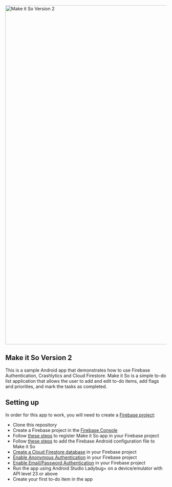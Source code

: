 <img width="1062" alt="Make it So Version 2" src="https://github.com/user-attachments/assets/57b9cdef-3fa7-4620-a33e-32db9c704ff4" />

## Make it So Version 2

This is a sample Android app that demonstrates how to use Firebase Authentication, Crashlytics and Cloud Firestore. Make it So is a simple to-do list application that allows the user to add and edit to-do items, add flags and priorities, and mark the tasks as completed.

## Setting up

In order for this app to work, you will need to create a [Firebase project](https://firebase.google.com/):

* Clone this repository
* Create a Firebase project in the [Firebase Console](https://console.firebase.google.com/)
* Follow [these steps](https://firebase.google.com/docs/android/setup#register-app) to register Make it So app in your Firebase project
* Follow [these steps](https://firebase.google.com/docs/android/setup#add-config-file) to add the Firebase Android configuration file to Make it So
* [Create a Cloud Firestore database](https://firebase.google.com/docs/firestore/quickstart#create) in your Firebase project
* [Enable Anonymous Authentication](https://firebase.google.com/docs/auth/android/anonymous-auth#before-you-begin) in your Firebase project
* [Enable Email/Password Authentication](https://firebase.google.com/docs/auth/android/password-auth#before_you_begin) in your Firebase project
* Run the app using Android Studio Ladybug+ on a device/emulator with API level 23 or above
* Create your first to-do item in the app

